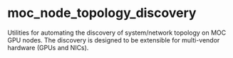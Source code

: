 # moc_node_topology_discovery
Utilities for automating the discovery of system/network topology on MOC GPU nodes. The discovery is designed to be extensible for multi-vendor hardware (GPUs and NICs).
